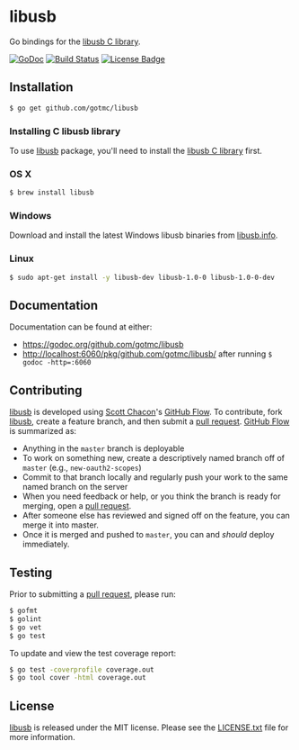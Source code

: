 # libusb

Go bindings for the [libusb C library][libusb-c].

[![GoDoc][godoc image]][godoc link]
[![Build Status][travis image]][travis link]
[![License Badge][license image]][LICENSE.txt]

## Installation

```bash
$ go get github.com/gotmc/libusb
```

### Installing C libusb library

To use [libusb][] package, you'll need to install the [libusb C
library][libusb-c] first.

### OS X

```bash
$ brew install libusb
```

### Windows

Download and install the latest Windows libusb binaries from
[libusb.info][libusb-c].

### Linux

```bash
$ sudo apt-get install -y libusb-dev libusb-1.0-0 libusb-1.0-0-dev
```

## Documentation

Documentation can be found at either:

- <https://godoc.org/github.com/gotmc/libusb>
- <http://localhost:6060/pkg/github.com/gotmc/libusb/> after running `$
  godoc -http=:6060`

## Contributing

[libusb][] is developed using [Scott Chacon][]'s [GitHub Flow][]. To
contribute, fork [libusb][], create a feature branch, and then
submit a [pull request][].  [GitHub Flow][] is summarized as:

- Anything in the `master` branch is deployable
- To work on something new, create a descriptively named branch off of
  `master` (e.g., `new-oauth2-scopes`)
- Commit to that branch locally and regularly push your work to the same
  named branch on the server
- When you need feedback or help, or you think the branch is ready for
  merging, open a [pull request][].
- After someone else has reviewed and signed off on the feature, you can
  merge it into master.
- Once it is merged and pushed to `master`, you can and *should* deploy
  immediately.

## Testing

Prior to submitting a [pull request][], please run:

```bash
$ gofmt
$ golint
$ go vet
$ go test
```

To update and view the test coverage report:

```bash
$ go test -coverprofile coverage.out
$ go tool cover -html coverage.out
```

## License

[libusb][] is released under the MIT license. Please see the
[LICENSE.txt][] file for more information.

[GitHub Flow]: http://scottchacon.com/2011/08/31/github-flow.html
[godoc image]: https://godoc.org/github.com/gotmc/libusb?status.svg
[godoc link]: https://godoc.org/github.com/gotmc/libusb
[libusb]: https://github.com/gotmc/libusb
[libusb-c]: http://libusb.info
[LICENSE.txt]: https://github.com/gotmc/libusb/blob/master/LICENSE.txt
[license image]: https://img.shields.io/badge/license-MIT-blue.svg
[pull request]: https://help.github.com/articles/using-pull-requests
[Scott Chacon]: http://scottchacon.com/about.html
[travis image]: http://img.shields.io/travis/gotmc/libusb/master.svg
[travis link]: https://travis-ci.org/gotmc/libusb
